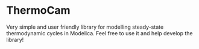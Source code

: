 # ThermoCam
Very simple and user friendly library for modelling steady-state thermodynamic cycles in Modelica. Feel free to use it and help develop the library!
